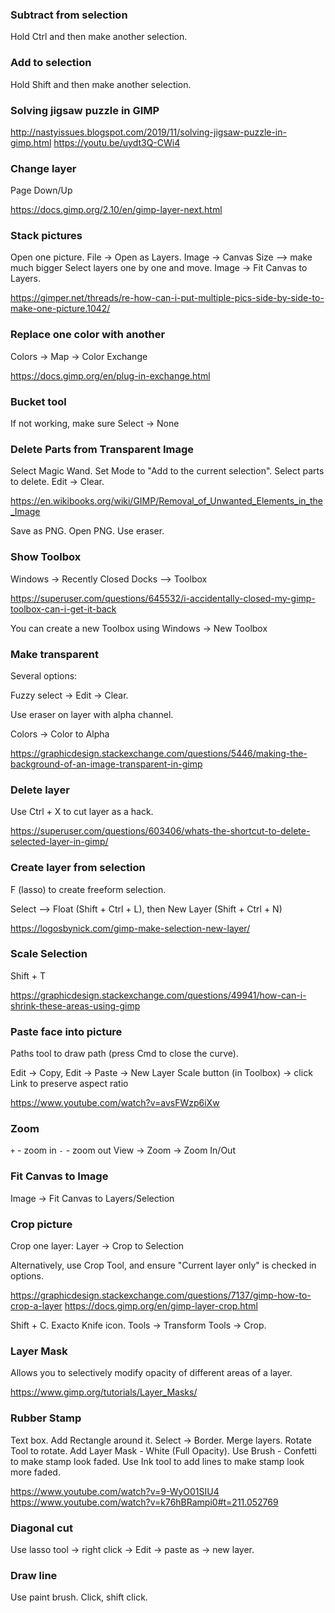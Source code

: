 ### Subtract from selection

Hold Ctrl and then make another selection.


### Add to selection

Hold Shift and then make another selection.


### Solving jigsaw puzzle in GIMP

http://nastyissues.blogspot.com/2019/11/solving-jigsaw-puzzle-in-gimp.html
https://youtu.be/uydt3Q-CWi4


### Change layer

Page Down/Up

https://docs.gimp.org/2.10/en/gimp-layer-next.html


### Stack pictures

Open one picture.
File -> Open as Layers.
Image -> Canvas Size --> make much bigger
Select layers one by one and move.
Image -> Fit Canvas to Layers.

https://gimper.net/threads/re-how-can-i-put-multiple-pics-side-by-side-to-make-one-picture.1042/


### Replace one color with another

Colors -> Map -> Color Exchange

https://docs.gimp.org/en/plug-in-exchange.html


### Bucket tool

If not working, make sure Select -> None


### Delete Parts from Transparent Image

Select Magic Wand. Set Mode to "Add to the current selection". Select parts to delete. Edit -> Clear.

https://en.wikibooks.org/wiki/GIMP/Removal_of_Unwanted_Elements_in_the_Image

Save as PNG. Open PNG. Use eraser.


### Show Toolbox

Windows -> Recently Closed Docks --> Toolbox

https://superuser.com/questions/645532/i-accidentally-closed-my-gimp-toolbox-can-i-get-it-back

You can create a new Toolbox using Windows -> New Toolbox


### Make transparent

Several options:

Fuzzy select -> Edit -> Clear.

Use eraser on layer with alpha channel.

Colors -> Color to Alpha

https://graphicdesign.stackexchange.com/questions/5446/making-the-background-of-an-image-transparent-in-gimp


### Delete layer

Use Ctrl + X to cut layer as a hack.

https://superuser.com/questions/603406/whats-the-shortcut-to-delete-selected-layer-in-gimp/


### Create layer from selection

F (lasso) to create freeform selection.

Select --> Float (Shift + Ctrl + L), then New Layer (Shift + Ctrl + N)

https://logosbynick.com/gimp-make-selection-new-layer/


### Scale Selection

Shift + T

https://graphicdesign.stackexchange.com/questions/49941/how-can-i-shrink-these-areas-using-gimp


### Paste face into picture

Paths tool to draw path (press Cmd to close the curve).

Edit -> Copy, Edit -> Paste -> New Layer
Scale button (in Toolbox) -> click Link to preserve aspect ratio

https://www.youtube.com/watch?v=avsFWzp6iXw


### Zoom

`+` - zoom in
`-` - zoom out
View -> Zoom -> Zoom In/Out


### Fit Canvas to Image

Image -> Fit Canvas to Layers/Selection


### Crop picture

Crop one layer: Layer -> Crop to Selection

Alternatively, use Crop Tool, and ensure "Current layer only" is checked in options.

https://graphicdesign.stackexchange.com/questions/7137/gimp-how-to-crop-a-layer
https://docs.gimp.org/en/gimp-layer-crop.html

Shift + C. Exacto Knife icon. Tools -> Transform Tools -> Crop.


### Layer Mask

Allows you to selectively modify opacity of different areas of a layer.

https://www.gimp.org/tutorials/Layer_Masks/


### Rubber Stamp

Text box. Add Rectangle around it. Select -> Border. Merge layers. Rotate Tool to rotate. Add Layer Mask - White (Full Opacity). Use Brush - Confetti to make stamp look faded. Use Ink tool to add lines to make stamp look more faded.

https://www.youtube.com/watch?v=9-WyO01SIU4
https://www.youtube.com/watch?v=k76hBRampi0#t=211.052769


### Diagonal cut

Use lasso tool -> right click -> Edit -> paste as -> new layer.


### Draw line

Use paint brush. Click, shift click.
